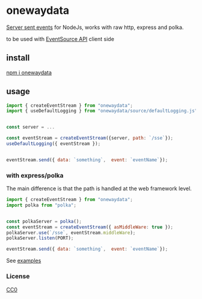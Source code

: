 # onewaydata

[Server sent events](https://html.spec.whatwg.org/multipage/server-sent-events.html#server-sent-events) for NodeJs, works with raw http, express and polka.

to be used with [EventSource API](https://developer.mozilla.org/en-US/docs/Web/API/EventSource/EventSource) client side



## install

[npm i onewaydata](https://https://www.npmjs.com/package/onewaydata)

## usage

```js
import { createEventStream } from "onewaydata";
import { useDefaultLogging } from "onewaydata/source/defaultLogging.js";


const server = ...

const eventStream = createEventStream({server, path: `/sse`});
useDefaultLogging({ eventStream });


eventStream.send({ data: `something`,  event: `eventName`});
```

### with express/polka

The main difference is that the path is handled at the web framework level.

```js
import { createEventStream } from "onewaydata";
import polka from "polka";


const polkaServer = polka();
const eventStream = createEventStream({ asMiddleWare: true });
polkaServer.use(`/sse`, eventStream.middleWare);
polkaServer.listen(PORT);

eventStream.send({ data: `something`,  event: `eventName`});
```

See [examples](./examples)


### License

[CC0](./license.txt)
